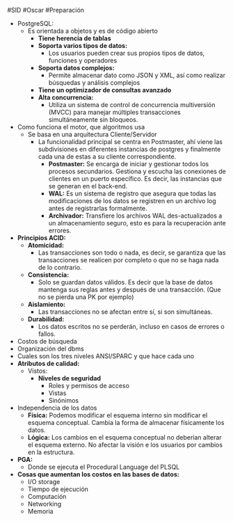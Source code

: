 #SID #Oscar #Preparación 

- PostgreSQL:
	- Es orientada a objetos y es de código abierto
		- **Tiene herencia de tablas**
		- **Soporta varios tipos de datos:**
			- Los usuarios pueden crear sus propios tipos de datos, funciones y operadores
		- **Soporta datos complejos:**
			- Permite almacenar dato como JSON y XML, así como realizar búsquedas y análisis complejos
		- **Tiene un optimizador de consultas avanzado**
		- **Alta concurrencia:**
			- Utiliza un sistema de control de concurrencia multiversión (MVCC) para manejar múltiples transacciones simultáneamente sin bloqueos.
- Como funciona el motor, que algoritmos usa
	- Se basa en una arquitectura Cliente/Servidor
		- La funcionalidad principal se centra en Postmaster, ahí viene las subdivisiones en diferentes instancias de postgres y finalmente cada una de estas a su cliente correspondiente.
			- **Postmaster:** Se encarga de iniciar y gestionar todos los procesos secundarios. Gestiona y escucha las conexiones de clientes en un puerto específico. Es decir, las instancias que se generan en el back-end.
			- **WAL:** Es un sistema de registro que asegura que todas las modificaciones de los datos se registren en un archivo log antes de registrarlas formalmente.
			- **Archivador:** Transfiere los archivos WAL des-actualizados a un almacenamiento seguro, esto es para la recuperación ante errores.
- **Principios ACID:**
	- **Atomicidad:**
		- Las transacciones son todo o nada, es decir, se garantiza que las transacciones se realicen por completo o que no se haga nada de lo contrario.
	- **Consistencia:**
		- Solo se guardan datos válidos. Es decir que la base de datos mantenga sus reglas antes y después de una transacción. (Que no se pierda una PK por ejemplo)
	- **Aislamiento:**
		- Las transacciones no se afectan entre sí, si son simultáneas.
	- **Durabilidad:**
		- Los datos escritos no se perderán, incluso en casos de errores o fallos.
- Costos de búsqueda
- Organización del dbms
- Cuales son los tres niveles ANSI/SPARC y que hace cada uno
- **Atributos de calidad:**
	- Vistos:
		- **Niveles de seguridad**
			- Roles y permisos de acceso
			- Vistas
			- Sinónimos
- Independencia de los datos
	- **Física:** Podemos modificar el esquema interno sin modificar el esquema conceptual. Cambia la forma de almacenar físicamente los datos.
	- **Lógica:** Los cambios en el esquema conceptual no deberían alterar el esquema externo. No afectar la visión e los usuarios por cambios en la estructura.
- **PGA:** 
	- Donde se ejecuta el Procedural Language del PLSQL
- **Cosas que aumentan los costos en las bases de datos:**
	- I/O storage
	- Tiempo de ejecución
	- Computación
	- Networking
	- Memoria